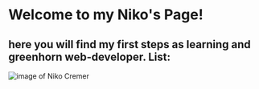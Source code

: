 # Welcome to my Niko's Page!

here you will find my first steps as learning and greenhorn web-developer. 
List:
- 
![image of Niko Cremer](image.jpg)
